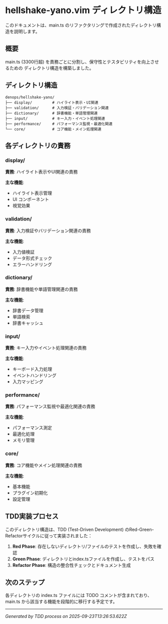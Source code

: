 # hellshake-yano.vim ディレクトリ構造

このドキュメントは、main.ts のリファクタリングで作成されたディレクトリ構造を説明します。

## 概要

main.ts (3300行超) を責務ごとに分割し、保守性とテスタビリティを向上させるための
ディレクトリ構造を構築しました。

## ディレクトリ構造

```
denops/hellshake-yano/
├── display/         # ハイライト表示・UI関連
├── validation/      # 入力検証・バリデーション関連
├── dictionary/      # 辞書機能・単語管理関連
├── input/           # キー入力・イベント処理関連
├── performance/     # パフォーマンス監視・最適化関連
└── core/            # コア機能・メイン処理関連
```

## 各ディレクトリの責務

### display/

**責務**: ハイライト表示やUI関連の責務

**主な機能**:
- ハイライト表示管理
- UI コンポーネント
- 視覚効果

### validation/

**責務**: 入力検証やバリデーション関連の責務

**主な機能**:
- 入力値検証
- データ形式チェック
- エラーハンドリング

### dictionary/

**責務**: 辞書機能や単語管理関連の責務

**主な機能**:
- 辞書データ管理
- 単語検索
- 辞書キャッシュ

### input/

**責務**: キー入力やイベント処理関連の責務

**主な機能**:
- キーボード入力処理
- イベントハンドリング
- 入力マッピング

### performance/

**責務**: パフォーマンス監視や最適化関連の責務

**主な機能**:
- パフォーマンス測定
- 最適化処理
- メモリ管理

### core/

**責務**: コア機能やメイン処理関連の責務

**主な機能**:
- 基本機能
- プラグイン初期化
- 設定管理

## TDD実装プロセス

このディレクトリ構造は、TDD (Test-Driven Development) のRed-Green-Refactorサイクルに従って実装されました：

1. **Red Phase**: 存在しないディレクトリ/ファイルのテストを作成し、失敗を確認
2. **Green Phase**: ディレクトリとindex.tsファイルを作成し、テストをパス
3. **Refactor Phase**: 構造の整合性チェックとドキュメント生成

## 次のステップ

各ディレクトリの index.ts ファイルには TODO コメントが含まれており、
main.ts から該当する機能を段階的に移行する予定です。

---

*Generated by TDD process on 2025-09-23T13:26:53.622Z*
